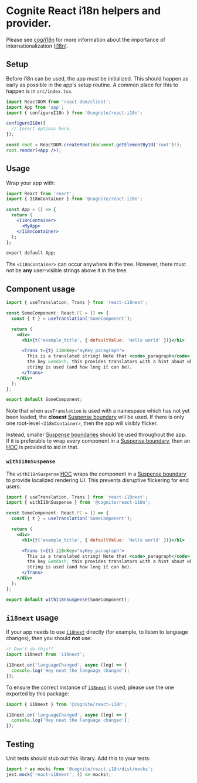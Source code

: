 # Cognite React i18n helpers and provider.

Please see [cog/i18n] for more information about the importance of internationalization ([i18n]).

[cog/i18n]: https://cog.link/i18n
[i18n]: https://en.wikipedia.org/wiki/Internationalization_and_localization#Naming

## Setup

Before i18n can be used, the app must be initialized.
This should happen as early as possible in the app's setup routine.
A common place for this to happen is in `src/index.tsx`.

```jsx
import ReactDOM from 'react-dom/client';
import App from 'app';
import { configureI18n } from '@cognite/react-i18n';

configureI18n({
  // Insert options here.
});

const root = ReactDOM.createRoot(document.getElementById('root')!);
root.render(<App />);
```

## Usage

Wrap your app with:

```jsx
import React from 'react';
import { I18nContainer } from '@cognite/react-i18n';

const App = () => {
  return (
    <I18nContainer>
      <MyApp>
    </I18nContainer>
  );
};

export default App;
```

The `<I18nContainer>` can occur anywhere in the tree.
However, there must not be **any** user-visible strings above it in the tree.

## Component usage

```jsx
import { useTranslation, Trans } from 'react-i18next';

const SomeComponent: React.FC = () => {
  const { t } = useTranslation('SomeComponent');

  return (
    <div>
      <h1>{t('example_title', { defaultValue: 'Hello world' })}</h1>

      <Trans t={t} i18nKey="myKey_paragraph">
        This is a translated string! Note that <code>_paragraph</code> suffix on
        the key &emdash; this provides translators with a hint about where this
        string is used (and how long it can be).
      </Trans>
    </div>
  );
};

export default SomeComponent;
```

Note that when `useTranslation` is used with a namespace which has not yet been loaded, the **closest** [Suspense boundary] will be used.
If there is only one root-level `<I18nContainer>`, then the app will visibly flicker.

Instead, smaller [Suspense boundaries] should be used throughout the app.
If it is preferable to wrap every component in a [Suspense boundary], then an [HOC] is provided to aid in that.

### `withI18nSuspense`

The `withI18nSuspense` [HOC] wraps the component in a [Suspense boundary] to provide localized rendering UI.
This prevents disruptive flickering for end users.

```jsx
import { useTranslation, Trans } from 'react-i18next';
import { withI18nSuspense } from '@cognite/react-i18n';

const SomeComponent: React.FC = () => {
  const { t } = useTranslation('SomeComponent');

  return (
    <div>
      <h1>{t('example_title', { defaultValue: 'Hello world' })}</h1>

      <Trans t={t} i18nKey="myKey_paragraph">
        This is a translated string! Note that <code>_paragraph</code> suffix on
        the key &emdash; this provides translators with a hint about where this
        string is used (and how long it can be).
      </Trans>
    </div>
  );
};

export default withI18nSuspense(SomeComponent);
```

## `i18next` usage

If your app needs to use [`i18next`] directly (for example, to listen to language changes), then you should **not** use:

```js
// Don't do this!!
import i18next from 'i18next';

i18next.on('languageChanged', async (lng) => {
  console.log('Hey neat the language changed');
});
```

To ensure the correct instance of [`i18next`] is used, please use the one exported by this package:

```js
import { i18next } from '@cognite/react-i18n';

i18next.on('languageChanged', async (lng) => {
  console.log('Hey neat the language changed');
});
```

## Testing

Unit tests should stub out this library.
Add this to your tests:

```ts
import * as mocks from '@cognite/react-i18n/dist/mocks';
jest.mock('react-i18next', () => mocks);
```

[suspense boundary]: https://reactjs.org/docs/react-api.html#reactsuspense
[suspense boundaries]: https://reactjs.org/docs/react-api.html#reactsuspense
[hoc]: https://reactjs.org/docs/higher-order-components.html
[`i18next`]: https://www.npmjs.com/package/i18next
